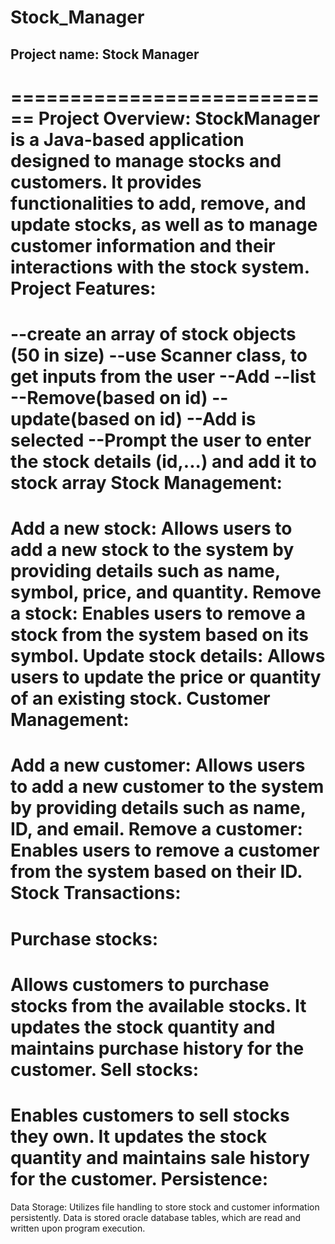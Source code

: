 # Stock_Manager

## Project name: Stock Manager
============================
Project Overview:
StockManager is a Java-based application designed to manage stocks and customers. It provides functionalities to add, remove, and update stocks, as well as to manage customer information and their interactions with the stock system.
Project Features:
=================
--create an array of stock objects (50 in size)
--use Scanner class, to get inputs from the user
	--Add
	--list
	--Remove(based on id)
	--update(based on id)
--Add is selected
	--Prompt the user to enter the stock details (id,...) and add it to stock array
Stock Management:
=================
Add a new stock: Allows users to add a new stock to the system by providing details such as name, symbol, price, and quantity.
Remove a stock: Enables users to remove a stock from the system based on its symbol.
Update stock details: Allows users to update the price or quantity of an existing stock.
Customer Management:
====================
Add a new customer: Allows users to add a new customer to the system by providing details such as name, ID, and email.
Remove a customer: Enables users to remove a customer from the system based on their ID.
Stock Transactions:
===================
Purchase stocks:
================
Allows customers to purchase stocks from the available stocks. It updates the stock quantity and maintains purchase history for the customer.
Sell stocks:
============
Enables customers to sell stocks they own. It updates the stock quantity and maintains sale history for the customer.
Persistence:
============
Data Storage: Utilizes file handling to store stock and customer information persistently. Data is stored oracle database tables, which are read and written upon program execution.
